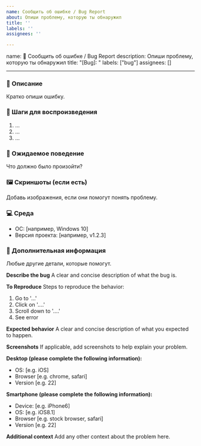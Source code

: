 ```yaml
---
name: Сообщить об ошибке / Bug Report
about: Опиши проблему, которую ты обнаружил
title: ''
labels: ''
assignees: ''

---
```


name: 🐞 Сообщить об ошибке / Bug Report
description: Опиши проблему, которую ты обнаружил
title: "[Bug]: "
labels: ["bug"]
assignees: []

---

### 📄 Описание
Кратко опиши ошибку.

### 🔁 Шаги для воспроизведения
1. ...
2. ...
3. ...

### 🧩 Ожидаемое поведение
Что должно было произойти?

### 🖼 Скриншоты (если есть)
Добавь изображения, если они помогут понять проблему.

### 💻 Среда
- ОС: [например, Windows 10]
- Версия проекта: [например, v1.2.3]

### 📎 Дополнительная информация
Любые другие детали, которые помогут.


**Describe the bug**
A clear and concise description of what the bug is.

**To Reproduce**
Steps to reproduce the behavior:
1. Go to '...'
2. Click on '....'
3. Scroll down to '....'
4. See error

**Expected behavior**
A clear and concise description of what you expected to happen.

**Screenshots**
If applicable, add screenshots to help explain your problem.

**Desktop (please complete the following information):**
 - OS: [e.g. iOS]
 - Browser [e.g. chrome, safari]
 - Version [e.g. 22]

**Smartphone (please complete the following information):**
 - Device: [e.g. iPhone6]
 - OS: [e.g. iOS8.1]
 - Browser [e.g. stock browser, safari]
 - Version [e.g. 22]

**Additional context**
Add any other context about the problem here.
